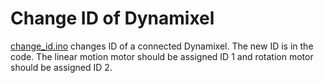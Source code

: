 # Change ID of Dynamixel

[change_id.ino](change_id.ino) changes ID of a connected Dynamixel. The new ID is in the code. The linear motion motor should be assigned ID 1 and rotation motor should be assigned ID 2.
